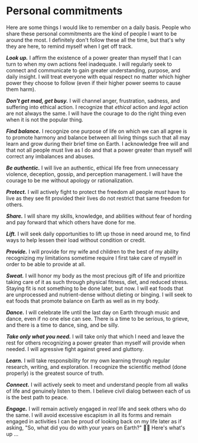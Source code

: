 # Personal commitments

Here are some things I would like to remember on a daily basis. People who share these personal commitments are the kind of people I want to be around the most. I definitely don't follow these all the time, but that's why they are here, to remind myself when I get off track. 

***Look up.*** I affirm the existence of a power greater than myself that I can turn to when my own actions feel inadequate. I will regularly seek to connect and communicate to gain greater understanding, purpose, and daily insight. I will treat everyone with equal respect no matter which higher power they choose to follow (even if their higher power seems to cause them harm).

***Don't get mad, get busy.*** I will channel anger, frustration, sadness, and suffering into ethical action. I recognize that *ethical* action and *legal* action are not always the same. I will have the courage to do the right thing even when it is not the popular thing.

***Find balance.*** I recognize one purpose of life on which we can all agree is to promote harmony and balance between all living things such that all may learn and grow during their brief time on Earth. I acknowledge free will and that not all people must live as I do and that a power greater than myself will correct any imbalances and abuses.

***Be authentic.*** I will live an authentic, ethical life free from unnecessary violence, deception, gossip, and perception management. I will have the courage to be me without apology or rationalization.

***Protect.*** I will actively fight to protect the freedom all people *must* have to live as they see fit provided their lives do not restrict that same freedom for others.

***Share.*** I will share my skills, knowledge, and abilities without fear of hording and pay forward that which others have done for me. 

***Lift.*** I will seek daily opportunities to lift up those in need around me, to find ways to help lessen their load without condition or credit.

***Provide.*** I will provide for my wife and children to the best of my ability recognizing my limitations sometime require I first take care of myself in order to be able to provide at all.

***Sweat.*** I will honor my body as the most precious gift of life and prioritize taking care of it as such through physical fitness, diet, and reduced stress. Staying fit is not something to be done later, but now. I will eat foods that are unprocessed and nutrient-dense without dieting or binging. I will seek to eat foods that promote balance on Earth as well as in my body.

***Dance.*** I will celebrate life until the last day on Earth through music and dance, even if no one else can see. There is a time to be serious, to grieve, and there is a time to dance, sing, and be silly.

***Take only what you need.*** I will take only that which I need and leave the rest for others recognizing a power greater than myself will provide when needed. I will agressive fight against greed and gluttony.

***Learn.*** I will take responsibility for my own learning through regular research, writing, and exploration. I recognize the scientific method (done properly) is the greatest source of truth.

***Connect.*** I will actively seek to meet and understand people from all walks of life and genuinely listen to them. I believe civil dialog between each of us is the best path to peace.

***Engage.*** I will remain actively engaged in *real* life and seek others who do the same. I will avoid excessive escapism in all its forms and remain engaged in activities I can be proud of looking back on my life later as if asking, "So, what did you do with your years on Earth?"
🤔💭 Here's what's up ...
